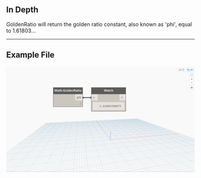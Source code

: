 ## In Depth
GoldenRatio will return the golden ratio constant, also known as 'phi', equal to 1.61803... 
___
## Example File

![GoldenRatio](./DSCore.Math.GoldenRatio_img.jpg)

